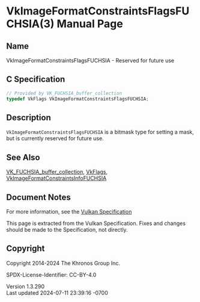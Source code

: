 # VkImageFormatConstraintsFlagsFUCHSIA(3) Manual Page

## Name

VkImageFormatConstraintsFlagsFUCHSIA - Reserved for future use



## <a href="#_c_specification" class="anchor"></a>C Specification

``` c
// Provided by VK_FUCHSIA_buffer_collection
typedef VkFlags VkImageFormatConstraintsFlagsFUCHSIA;
```

## <a href="#_description" class="anchor"></a>Description

`VkImageFormatConstraintsFlagsFUCHSIA` is a bitmask type for setting a
mask, but is currently reserved for future use.

## <a href="#_see_also" class="anchor"></a>See Also

[VK_FUCHSIA_buffer_collection](https://registry.khronos.org/vulkan/specs/1.3-extensions/man/html/VK_FUCHSIA_buffer_collection.html),
[VkFlags](https://registry.khronos.org/vulkan/specs/1.3-extensions/man/html/VkFlags.html),
[VkImageFormatConstraintsInfoFUCHSIA](https://registry.khronos.org/vulkan/specs/1.3-extensions/man/html/VkImageFormatConstraintsInfoFUCHSIA.html)

## <a href="#_document_notes" class="anchor"></a>Document Notes

For more information, see the <a
href="https://registry.khronos.org/vulkan/specs/1.3-extensions/html/vkspec.html#VkImageFormatConstraintsFlagsFUCHSIA"
target="_blank" rel="noopener">Vulkan Specification</a>

This page is extracted from the Vulkan Specification. Fixes and changes
should be made to the Specification, not directly.

## <a href="#_copyright" class="anchor"></a>Copyright

Copyright 2014-2024 The Khronos Group Inc.

SPDX-License-Identifier: CC-BY-4.0

Version 1.3.290  
Last updated 2024-07-11 23:39:16 -0700
